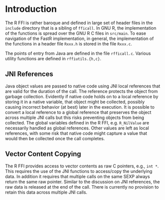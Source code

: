 # Introduction
The R FFI is rather baroque and defined in large set of header files in the `include` directory that is a sibling of `fficall`.
In GNU R, the implementation of the functions is spread over the GNU R C files in `src/main`. To ease navigation of the FastR implementation,
in general, the implementation of the functions in a header file `Rxxx.h` is stored in the file `Rxxx.c`.

The points of entry from Java are defined in the file `rfficall.c`. Various utility functions are defined in `rffiutils.{h,c}`.

## JNI References

Java object values are passed to native code using JNI local references that are valid for the duration of the call. The reference protects the object from garbage collection. Evidently if native code holds on to a local reference by storing it in a native variable,
that object might be collected, possibly causing incorrect behavior (at best) later in the execution. It is possible to convert a local reference to a global reference that preserves the object across multiple JNI calls but this risks preventing objects from being collected. The global variables defined in the R FFI, e.g. `R_NilValue` are necessarily handled as global references. Other values are left as local references, with some risk that native code might capture a value that would then be collected once the call completes.

## Vector Content Copying

The R FFI provides access to vector contents as raw C pointers, e.g., `int *`. This requires the use of the JNI functions to access/copy the underlying data. In addition it requires  that multiple calls on the same SEXP always return the same raw pointer.
Similar to the discussion on JNI references, the raw data is released at the end of the call. There is currently no provision to retain this data across multiple JNI calls.


